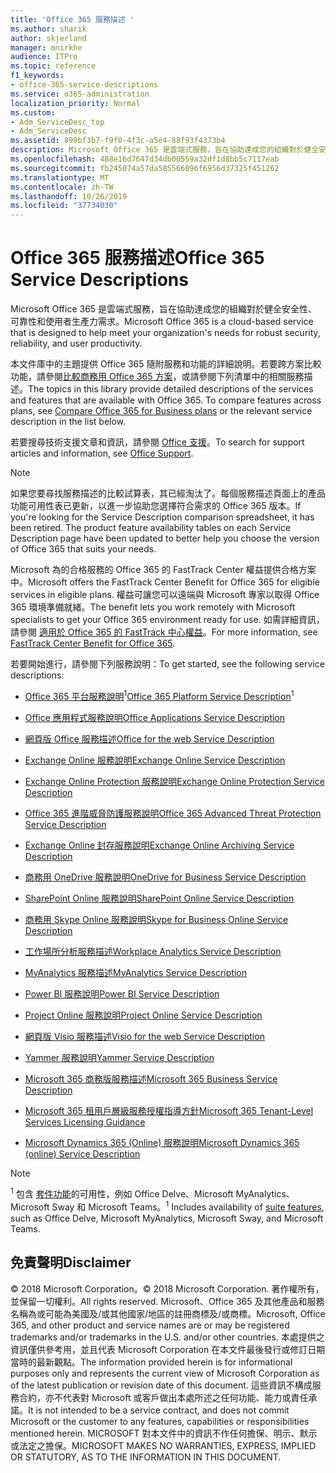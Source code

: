```yaml
---
title: 'Office 365 服務描述 '
ms.author: sharik
author: skjerland
manager: mnirkhe
audience: ITPro
ms.topic: reference
f1_keywords:
- office-365-service-descriptions
ms.service: o365-administration
localization_priority: Normal
ms.custom:
- Adm_ServiceDesc_top
- Adm_ServiceDesc
ms.assetid: 899bf3b7-f9f0-4f3c-a5e4-88f93f4373b4
description: Microsoft Office 365 是雲端式服務，旨在協助達成您的組織對於健全安全性、 可靠性和使用者生產力需求。
ms.openlocfilehash: 488e16d7647d34db00559a32df1d8bb5c7117eab
ms.sourcegitcommit: fb245074a57da585566096f6956d37325f451262
ms.translationtype: MT
ms.contentlocale: zh-TW
ms.lasthandoff: 10/26/2019
ms.locfileid: "37734030"
---
```

# <a name="office-365-service-descriptions"></a><span data-ttu-id="f4bfb-103">Office 365 服務描述</span><span class="sxs-lookup"><span data-stu-id="f4bfb-103">Office 365 Service Descriptions</span></span> 

<span data-ttu-id="f4bfb-104">Microsoft Office 365 是雲端式服務，旨在協助達成您的組織對於健全安全性、 可靠性和使用者生產力需求。</span><span class="sxs-lookup"><span data-stu-id="f4bfb-104">Microsoft Office 365 is a cloud-based service that is designed to help meet your organization's needs for robust security, reliability, and user productivity.</span></span> 
  
<span data-ttu-id="f4bfb-p101">本文件庫中的主題提供 Office 365 隨附服務和功能的詳細說明。若要跨方案比較功能，請參閱[比較商務用 Office 365 方案](https://go.microsoft.com/fwlink/?LinkID=799177&amp;clcid=0x409)，或請參閱下列清單中的相關服務描述。</span><span class="sxs-lookup"><span data-stu-id="f4bfb-p101">The topics in this library provide detailed descriptions of the services and features that are available with Office 365. To compare features across plans, see [Compare Office 365 for Business plans](https://go.microsoft.com/fwlink/?LinkID=799177&amp;clcid=0x409) or the relevant service description in the list below.</span></span> 
  
<span data-ttu-id="f4bfb-107">若要搜尋技術支援文章和資訊，請參閱 [Office 支援](https://support.office.com/)。</span><span class="sxs-lookup"><span data-stu-id="f4bfb-107">To search for support articles and information, see [Office Support](https://support.office.com/).</span></span>
  
> [!NOTE]
> <span data-ttu-id="f4bfb-p102">如果您要尋找服務描述的比較試算表，其已經淘汰了。每個服務描述頁面上的產品功能可用性表已更新，以進一步協助您選擇符合需求的 Office 365 版本。</span><span class="sxs-lookup"><span data-stu-id="f4bfb-p102">If you're looking for the Service Description comparison spreadsheet, it has been retired. The product feature availability tables on each Service Description page have been updated to better help you choose the version of Office 365 that suits your needs.</span></span> 
  
<span data-ttu-id="f4bfb-110">Microsoft 為的合格服務的 Office 365 的 FastTrack Center 權益提供合格方案中。</span><span class="sxs-lookup"><span data-stu-id="f4bfb-110">Microsoft offers the FastTrack Center Benefit for Office 365 for eligible services in eligible plans.</span></span> <span data-ttu-id="f4bfb-111">權益可讓您可以遠端與 Microsoft 專家以取得 Office 365 環境準備就緒。</span><span class="sxs-lookup"><span data-stu-id="f4bfb-111">The benefit lets you work remotely with Microsoft specialists to get your Office 365 environment ready for use.</span></span> <span data-ttu-id="f4bfb-112">如需詳細資訊，請參閱 [適用於 Office 365 的 FastTrack 中心權益](https://docs.microsoft.com/fasttrack/O365-fasttrack-benefit-for-office-365)。</span><span class="sxs-lookup"><span data-stu-id="f4bfb-112">For more information, see [FastTrack Center Benefit for Office 365](https://docs.microsoft.com/fasttrack/O365-fasttrack-benefit-for-office-365).</span></span>
  
<span data-ttu-id="f4bfb-113">若要開始進行，請參閱下列服務說明：</span><span class="sxs-lookup"><span data-stu-id="f4bfb-113">To get started, see the following service descriptions:</span></span>
  
- <span data-ttu-id="f4bfb-114">[Office 365 平台服務說明](office-365-platform-service-description/office-365-platform-service-description.md)<sup>1</sup></span><span class="sxs-lookup"><span data-stu-id="f4bfb-114">[Office 365 Platform Service Description](office-365-platform-service-description/office-365-platform-service-description.md)<sup>1</sup></span></span>
    
- [<span data-ttu-id="f4bfb-115">Office 應用程式服務說明</span><span class="sxs-lookup"><span data-stu-id="f4bfb-115">Office Applications Service Description</span></span>](office-applications-service-description/office-applications-service-description.md)
    
- [<span data-ttu-id="f4bfb-116">網頁版 Office 服務描述</span><span class="sxs-lookup"><span data-stu-id="f4bfb-116">Office for the web Service Description</span></span>](office-online-service-description/office-online-service-description.md)
    
- [<span data-ttu-id="f4bfb-117">Exchange Online 服務說明</span><span class="sxs-lookup"><span data-stu-id="f4bfb-117">Exchange Online Service Description</span></span>](exchange-online-service-description/exchange-online-service-description.md)
    
- [<span data-ttu-id="f4bfb-118">Exchange Online Protection 服務說明</span><span class="sxs-lookup"><span data-stu-id="f4bfb-118">Exchange Online Protection Service Description</span></span>](exchange-online-protection-service-description/exchange-online-protection-service-description.md)
    
- [<span data-ttu-id="f4bfb-119">Office 365 進階威脅防護服務說明</span><span class="sxs-lookup"><span data-stu-id="f4bfb-119">Office 365 Advanced Threat Protection Service Description</span></span>](office-365-advanced-threat-protection-service-description.md)
    
- [<span data-ttu-id="f4bfb-120">Exchange Online 封存服務說明</span><span class="sxs-lookup"><span data-stu-id="f4bfb-120">Exchange Online Archiving Service Description</span></span>](exchange-online-archiving-service-description/exchange-online-archiving-service-description.md)
    
- [<span data-ttu-id="f4bfb-121">商務用 OneDrive 服務說明</span><span class="sxs-lookup"><span data-stu-id="f4bfb-121">OneDrive for Business Service Description</span></span>](onedrive-for-business-service-description.md)
    
- [<span data-ttu-id="f4bfb-122">SharePoint Online 服務說明</span><span class="sxs-lookup"><span data-stu-id="f4bfb-122">SharePoint Online Service Description</span></span>](sharepoint-online-service-description/sharepoint-online-service-description.md)
    
- [<span data-ttu-id="f4bfb-123">商務用 Skype Online 服務說明</span><span class="sxs-lookup"><span data-stu-id="f4bfb-123">Skype for Business Online Service Description</span></span>](skype-for-business-online-service-description/skype-for-business-online-service-description.md)
    
- [<span data-ttu-id="f4bfb-124">工作場所分析服務描述</span><span class="sxs-lookup"><span data-stu-id="f4bfb-124">Workplace Analytics Service Description</span></span>](workplace-analytics-service-description.md)

- [<span data-ttu-id="f4bfb-125">MyAnalytics 服務描述</span><span class="sxs-lookup"><span data-stu-id="f4bfb-125">MyAnalytics Service Description</span></span>](mya-service-description.md)
    
- [<span data-ttu-id="f4bfb-126">Power BI 服務說明</span><span class="sxs-lookup"><span data-stu-id="f4bfb-126">Power BI Service Description</span></span>](power-bi-service-description.md)
    
- [<span data-ttu-id="f4bfb-127">Project Online 服務說明</span><span class="sxs-lookup"><span data-stu-id="f4bfb-127">Project Online Service Description</span></span>](project-online-service-description/project-online-service-description.md)
    
- [<span data-ttu-id="f4bfb-128">網頁版 Visio 服務描述</span><span class="sxs-lookup"><span data-stu-id="f4bfb-128">Visio for the web Service Description</span></span>](visio-online-service-description/visio-online-service-description.md)
    
- [<span data-ttu-id="f4bfb-129">Yammer 服務說明</span><span class="sxs-lookup"><span data-stu-id="f4bfb-129">Yammer Service Description</span></span>](yammer-service-description/yammer-service-description.md)

- [<span data-ttu-id="f4bfb-130">Microsoft 365 商務版服務描述</span><span class="sxs-lookup"><span data-stu-id="f4bfb-130">Microsoft 365 Business Service Description</span></span>](microsoft-365-service-descriptions/microsoft-365-business-service-description.md)

- [<span data-ttu-id="f4bfb-131">Microsoft 365 租用戶層級服務授權指導方針</span><span class="sxs-lookup"><span data-stu-id="f4bfb-131">Microsoft 365 Tenant-Level Services Licensing Guidance</span></span>](microsoft-365-service-descriptions/microsoft-365-tenantlevel-services-licensing-guidance.md)
    
- [<span data-ttu-id="f4bfb-132">Microsoft Dynamics 365 (Online) 服務說明</span><span class="sxs-lookup"><span data-stu-id="f4bfb-132">Microsoft Dynamics 365 (online) Service Description</span></span>](microsoft-dynamics-365-online-service-description.md)
    
> [!NOTE]
> <span data-ttu-id="f4bfb-133"><sup>1</sup> 包含 [套件功能](https://docs.microsoft.com/office365/servicedescriptions/office-365-platform-service-description/office-365-suite-features)的可用性，例如 Office Delve、Microsoft MyAnalytics、Microsoft Sway 和 Microsoft Teams。</span><span class="sxs-lookup"><span data-stu-id="f4bfb-133"><sup>1</sup> Includes availability of [suite features](https://docs.microsoft.com/office365/servicedescriptions/office-365-platform-service-description/office-365-suite-features), such as Office Delve, Microsoft MyAnalytics, Microsoft Sway, and Microsoft Teams.</span></span>
  
## <a name="disclaimer"></a><span data-ttu-id="f4bfb-134">免責聲明</span><span class="sxs-lookup"><span data-stu-id="f4bfb-134">Disclaimer</span></span>

<span data-ttu-id="f4bfb-135">© 2018 Microsoft Corporation。</span><span class="sxs-lookup"><span data-stu-id="f4bfb-135">© 2018 Microsoft Corporation.</span></span> <span data-ttu-id="f4bfb-136">著作權所有，並保留一切權利。</span><span class="sxs-lookup"><span data-stu-id="f4bfb-136">All rights reserved.</span></span> <span data-ttu-id="f4bfb-137">Microsoft、Office 365 及其他產品和服務名稱為或可能為美國及/或其他國家/地區的註冊商標及/或商標。</span><span class="sxs-lookup"><span data-stu-id="f4bfb-137">Microsoft, Office 365, and other product and service names are or may be registered trademarks and/or trademarks in the U.S. and/or other countries.</span></span> <span data-ttu-id="f4bfb-138">本處提供之資訊僅供參考用，並且代表 Microsoft Corporation 在本文件最後發行或修訂日期當時的最新觀點。</span><span class="sxs-lookup"><span data-stu-id="f4bfb-138">The information provided herein is for informational purposes only and represents the current view of Microsoft Corporation as of the latest publication or revision date of this document.</span></span> <span data-ttu-id="f4bfb-139">這些資訊不構成服務合約，亦不代表對 Microsoft 或客戶做出本處所述之任何功能、能力或責任承諾。</span><span class="sxs-lookup"><span data-stu-id="f4bfb-139">It is not intended to be a service contract, and does not commit Microsoft or the customer to any features, capabilities or responsibilities mentioned herein.</span></span> <span data-ttu-id="f4bfb-140">MICROSOFT 對本文件中的資訊不作任何擔保、明示、默示或法定之擔保。</span><span class="sxs-lookup"><span data-stu-id="f4bfb-140">MICROSOFT MAKES NO WARRANTIES, EXPRESS, IMPLIED OR STATUTORY, AS TO THE INFORMATION IN THIS DOCUMENT.</span></span> 
  
